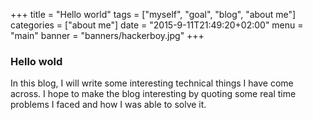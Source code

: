 +++
title = "Hello world"
tags = ["myself", "goal", "blog", "about me"]
categories = ["about me"]
date = "2015-9-11T21:49:20+02:00"
menu = "main"
banner = "banners/hackerboy.jpg"
+++

### Hello wold

In this blog, I will write some interesting technical things I have come across. I hope to make the blog interesting by quoting some real time problems I faced and how I was able to solve it.


